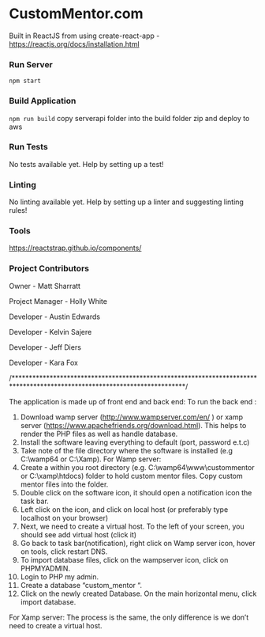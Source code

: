 # CustomMentor.com

Built in ReactJS from using create-react-app - https://reactjs.org/docs/installation.html

### Run Server
`npm start`

### Build Application
`npm run build`
copy serverapi folder into the build folder
zip and deploy to aws

### Run Tests
No tests available yet. Help by setting up a test!

### Linting
No linting available yet. Help by setting up a linter and suggesting linting rules!

### Tools
https://reactstrap.github.io/components/

### Project Contributors

Owner - Matt Sharratt

Project Manager - Holly White

Developer - Austin Edwards

Developer - Kelvin Sajere

Developer - Jeff Diers

Developer - Kara Fox  

/**************************************************************************************************************************/

The application is made up of front end and back end:
To run the back end  :
1.	Download wamp server (http://www.wampserver.com/en/ ) or xamp server (https://www.apachefriends.org/download.html). This helps to render the PHP files as well as handle database.
2.	Install the software leaving everything to default (port, password e.t.c)
3.	Take note of the file directory where the software is installed (e.g C:\wamp64 or C:\Xamp).
For Wamp server:
1.	Create a within you root directory (e.g. C:\wamp64\www\custommentor or C:\xamp\htdocs) folder to hold custom mentor files. Copy custom mentor files into the folder.
2.	Double click on the software icon, it should open a notification icon the task bar.
3.	Left click on the icon, and click on local host (or preferably type localhost on your browser)
4.	Next, we need to create a virtual host. To the left of your screen, you should see add virtual host (click it)
5.	Go back to task bar(notification), right click on Wamp server icon, hover on tools, click restart DNS.
6.	To import database files, click on the wampserver icon, click on PHPMYADMIN.
7.	Login to PHP my admin.
8.	Create a database “custom_mentor “.
9.	Click on the newly created Database. On the main horizontal menu, click import database.


For Xamp server:
The process is the same, the only difference is we don’t need to create a virtual host.
